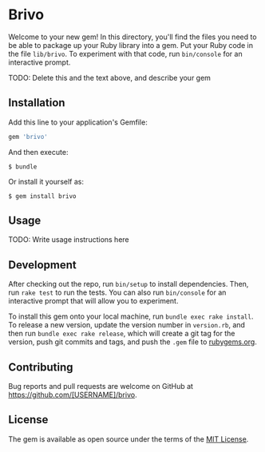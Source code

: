 # Brivo

Welcome to your new gem! In this directory, you'll find the files you need to be able to package up your Ruby library into a gem. Put your Ruby code in the file `lib/brivo`. To experiment with that code, run `bin/console` for an interactive prompt.

TODO: Delete this and the text above, and describe your gem

## Installation

Add this line to your application's Gemfile:

```ruby
gem 'brivo'
```

And then execute:

    $ bundle

Or install it yourself as:

    $ gem install brivo

## Usage

TODO: Write usage instructions here

## Development

After checking out the repo, run `bin/setup` to install dependencies. Then, run `rake test` to run the tests. You can also run `bin/console` for an interactive prompt that will allow you to experiment.

To install this gem onto your local machine, run `bundle exec rake install`. To release a new version, update the version number in `version.rb`, and then run `bundle exec rake release`, which will create a git tag for the version, push git commits and tags, and push the `.gem` file to [rubygems.org](https://rubygems.org).

## Contributing

Bug reports and pull requests are welcome on GitHub at https://github.com/[USERNAME]/brivo.


## License

The gem is available as open source under the terms of the [MIT License](http://opensource.org/licenses/MIT).


